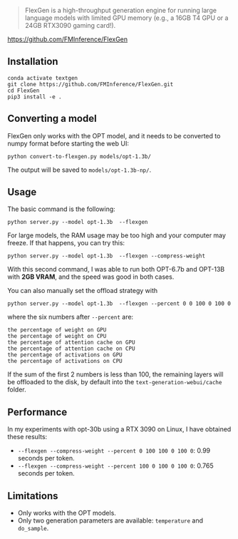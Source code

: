 >FlexGen is a high-throughput generation engine for running large language models with limited GPU memory (e.g., a 16GB T4 GPU or a 24GB RTX3090 gaming card!).

https://github.com/FMInference/FlexGen

## Installation

```
conda activate textgen
git clone https://github.com/FMInference/FlexGen.git
cd FlexGen
pip3 install -e .
```

## Converting a model

FlexGen only works with the OPT model, and it needs to be converted to numpy format before starting the web UI:

```
python convert-to-flexgen.py models/opt-1.3b/
```

The output will be saved to `models/opt-1.3b-np/`.

## Usage

The basic command is the following:

```
python server.py --model opt-1.3b  --flexgen
```

For large models, the RAM usage may be too high and your computer may freeze. If that happens, you can try this:

```
python server.py --model opt-1.3b  --flexgen --compress-weight
```

With this second command, I was able to run both OPT-6.7b and OPT-13B with **2GB VRAM**, and the speed was good in both cases.

You can also manually set the offload strategy with

```
python server.py --model opt-1.3b  --flexgen --percent 0 0 100 0 100 0
```

where the six numbers after `--percent` are:

```
the percentage of weight on GPU
the percentage of weight on CPU
the percentage of attention cache on GPU
the percentage of attention cache on CPU
the percentage of activations on GPU
the percentage of activations on CPU
```

If the sum of the first 2 numbers is less than 100, the remaining layers will be offloaded to the disk, by default into the `text-generation-webui/cache` folder.

## Performance

In my experiments with opt-30b using a RTX 3090 on Linux, I have obtained these results:

* `--flexgen --compress-weight --percent 0 100 100 0 100 0`: 0.99 seconds per token.
* `--flexgen --compress-weight --percent 100 0 100 0 100 0`: 0.765 seconds per token.

## Limitations

* Only works with the OPT models.
* Only two generation parameters are available: `temperature` and `do_sample`.